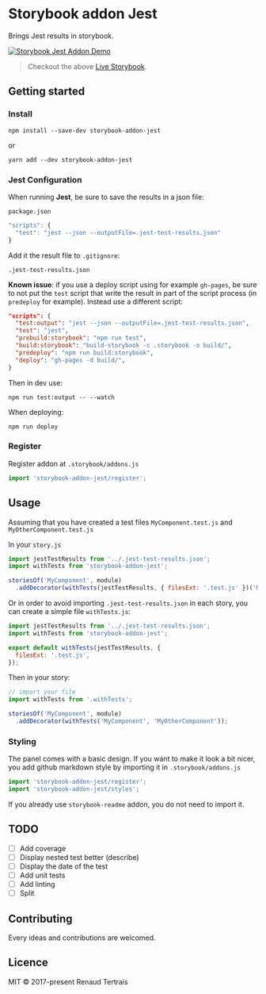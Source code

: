 # Storybook addon Jest

Brings Jest results in storybook.

[![Storybook Jest Addon Demo](storybook-addon-jest.gif)](https://renaudtertrais.github.io/storybook-addon-jest)

> Checkout the above [Live Storybook](https://renaudtertrais.github.io/storybook-addon-jest).

## Getting started

### Install

`npm install --save-dev storybook-addon-jest`

or

`yarn add --dev storybook-addon-jest`

### Jest Configuration

When running **Jest**, be sure to save the results in a json file:

`package.json`

```js
"scripts": {
  "test": "jest --json --outputFile=.jest-test-results.json"
}
```

Add it the result file to `.gitignore`:

```
.jest-test-results.json
```

**Known issue**: if you use a deploy script using for example `gh-pages`, be sure to not put
the `test` script that write the result in part of the script process (in `predeploy` for example).
Instead use a different script:

```json
"scripts": {
  "test:output": "jest --json --outputFile=.jest-test-results.json",
  "test": "jest",
  "prebuild:storybook": "npm run test",
  "build:storybook": "build-storybook -c .storybook -o build/",
  "predeploy": "npm run build:storybook",
  "deploy": "gh-pages -d build/",
}
```

Then in dev use:

```shell
npm run test:output -- --watch
```

When deploying:

```shell
npm run deploy
```

### Register

Register addon at `.storybook/addons.js`

```js
import 'storybook-addon-jest/register';
```

## Usage

Assuming that you have created a test files `MyComponent.test.js` and `MyOtherComponent.test.js`

In your `story.js`

```js
import jestTestResults from '../.jest-test-results.json';
import withTests from 'storybook-addon-jest';

storiesOf('MyComponent', module)
  .addDecorator(withTests(jestTestResults, { filesExt: '.test.js' })('MyComponent', 'MyOtherComponent'));
```

Or in order to avoid importing `.jest-test-results.json` in each story, you can create a simple file `withTests.js`:

```js
import jestTestResults from '../.jest-test-results.json';
import withTests from 'storybook-addon-jest';

export default withTests(jestTestResults, {
  filesExt: '.test.js',
});
```

Then in your story:

```js
// import your file
import withTests from '.withTests';

storiesOf('MyComponent', module)
  .addDecorator(withTests('MyComponent', 'MyOtherComponent'));
```

### Styling

The panel comes with a basic design. If you want to make it look a bit nicer, you add github markdown style by importing it in `.storybook/addons.js`

```js
import 'storybook-addon-jest/register';
import 'storybook-addon-jest/styles';
```

If you already use `storybook-readme` addon, you do not need to import it.

## TODO

- [ ] Add coverage
- [ ] Display nested test better (describe)
- [ ] Display the date of the test
- [ ] Add unit tests
- [ ] Add linting
- [ ] Split <TestPanel />

## Contributing

Every ideas and contributions are welcomed.

## Licence

MIT © 2017-present Renaud Tertrais
